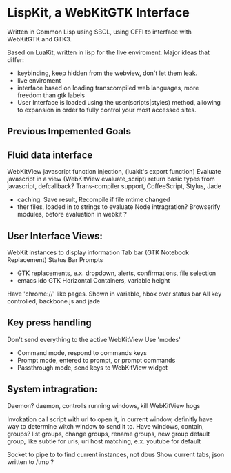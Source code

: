 # LispKit, a WebKitGTK Interface

Written in Common Lisp using SBCL, using CFFI to interface with WebKitGTK
and GTK3.

Based on LuaKit, written in lisp for the live enviroment.
Major ideas that differ:
* keybinding, keep hidden from the webview, don't let them leak.
* live enviroment
* interface based on loading transcompiled web languages, more freedom than
  gtk labels
* User Interface is loaded using the user(scripts|styles) method, allowing to
  expansion in order to fully control your most accessed sites.

## Previous Impemented Goals

## Fluid data interface
WebKitView javascript function injection, (luakit's export function)
Evaluate javascript in a view (WebKitView evaluate_script)
return basic types from javascript, defcallback?
Trans-compiler support, CoffeeScript, Stylus, Jade
* caching: Save result, Recompile if file mtime changed
* ther files, loaded in to strings to evaluate
Node intragration? Browserify modules, before evaluation in webkit ?

## User Interface Views:
WebKit instances to display information
Tab bar (GTK Notebook Replacement)
Status Bar
Prompts
* GTK replacements, e.x. dropdown, alerts, confirmations, file selection
* emacs ido
GTK Horizontal Containers, variable height

Have 'chrome://' like pages.
Shown in variable, hbox over status bar
All key controlled, backbone.js and jade

## Key press handling
Don't send everything to the active WebKitView
Use 'modes'
* Command mode, respond to commands keys
* Prompt mode, entered to prompt, or prompt commands
* Passthrough mode, send keys to WebKitView widget

## System intragration:
Daemon?
daemon, controlls running windows, kill WebKitView hogs

Invokation call script with url to open it, in current window, definitly have
way to determine witch window to send it to. Have windows, contain, groups?
list groups, change groups, rename groups, new group
default group, like subtle for uris, uri host matching, e.x. youtube for default

Socket to pipe to to find current instances, not dbus
Show current tabs, json written to /tmp ?

